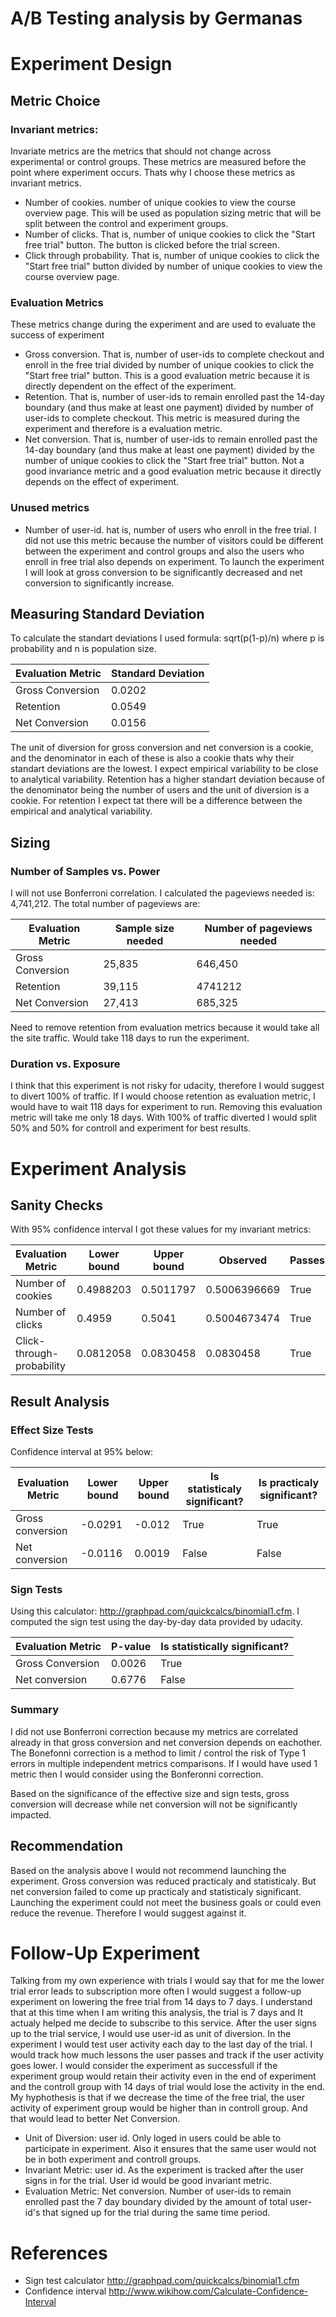 # A/B Testing analysis by Germanas

# Experiment Design
## Metric Choice
### Invariant metrics:
Invariate metrics are the metrics that should not change across experimental or control groups. These metrics are measured before the point where experiment occurs. Thats why I choose these metrics as invariant metrics.
* Number of cookies. number of unique cookies to view the course overview page.  This will be used as population sizing metric that will be split between the control and experiment groups.
* Number of clicks. That is, number of unique cookies to click the "Start free trial" button. The button is clicked before the trial screen.
* Click through probability. That is, number of unique cookies to click the "Start free trial" button divided by number of unique cookies to view the course overview page. 
### Evaluation Metrics
These metrics change during the experiment and are used to evaluate the success of experiment
* Gross conversion. That is, number of user-ids to complete checkout and enroll in the free trial divided by number of unique cookies to click the "Start free trial" button. This is a good evaluation metric because it is directly dependent on the effect of the experiment.
* Retention. That is, number of user-ids to remain enrolled past the 14-day boundary (and thus make at least one payment) divided by number of user-ids to complete checkout. This metric is measured during the experiment and therefore is a evaluation metric.
* Net conversion. That is, number of user-ids to remain enrolled past the 14-day boundary (and thus make at least one payment) divided by the number of unique cookies to click the "Start free trial" button. Not a good invariance metric and a good evaluation metric because it directly depends on the effect of experiment.
### Unused metrics
* Number of user-id. hat is, number of users who enroll in the free trial. I did not use this metric because the number of visitors could be different between the experiment and control groups and also the users who enroll in free trial also depends on experiment.
To launch the experiment I will look at gross conversion to be significantly decreased and net conversion to significantly increase.
## Measuring Standard Deviation
To calculate the standart deviations I used formula: sqrt(p(1-p)/n) where p is probability and n is population size.

|Evaluation Metric   |Standard Deviation   |
|---|---|
|Gross Conversion   |0.0202   |
|Retention   |0.0549   |
|Net Conversion	   |0.0156   |

The unit of diversion for gross conversion and net conversion is a cookie, and the denominator in each of these is also a cookie thats why their standart deviations are the lowest. I expect empirical variability to be close to analytical variability. Retention has a higher standart deviation because of the denominator being the number of users and the unit of diversion is a cookie. For retention I expect tat there will be a difference between the empirical and analytical variability.

## Sizing
### Number of Samples vs. Power
I will not use Bonferroni correlation. I calculated the pageviews needed is: 4,741,212. The total number of pageviews are: 

|Evaluation Metric   |Sample size needed   | Number of pageviews needed|
|---|---|---|
|Gross Conversion   |25,835   | 646,450|
|Retention   |39,115   |  4741212|
|Net Conversion	   |27,413  |   685,325|

Need to remove retention from evaluation metrics because it would take all the site traffic. Would take 118 days to run the experiment.
### Duration vs. Exposure
I think that this experiment is not risky for udacity, therefore I would suggest to divert 100% of traffic. If I would choose retention as evaluation metric, I would have to wait 118 days for experiment to run. Removing this evaluation metric will take me only 18 days. With 100% of traffic diverted I would split 50% and 50% for controll and experiment for best results. 
# Experiment Analysis
## Sanity Checks
With  95% confidence interval I got these values for my invariant metrics:

|Evaluation Metric   |Lower bound   | Upper bound| Observed| Passes |
|---|---|---|---|---|
|Number of cookies   |0.4988203   | 0.5011797| 0.5006396669| True|
|Number of clicks   |0.4959| 0.5041| 0.5004673474| True |
|Click-through-probability	   |0.0812058   |0.0830458| 0.0830458| True |

## Result Analysis
### Effect Size Tests
Confidence interval at 95% below:

|Evaluation Metric   |Lower bound   | Upper bound| Is statisticaly significant? | Is practicaly significant? |
|---|---|---|---|---|
|Gross conversion   |-0.0291   | -0.012| True| True|
|Net conversion   |-0.0116| 0.0019| False| False |

### Sign Tests
Using this calculator: http://graphpad.com/quickcalcs/binomial1.cfm. I computed the sign test using the day-by-day data provided by udacity.

|Evaluation Metric   |P-value   | Is statistically significant? |
|---|---|---|
|Gross Conversion   |0.0026   | True|
|Net conversion   |0.6776   | False|

### Summary
I did not use Bonferroni correction because my metrics are correlated already in that gross conversion and net conversion depends on eachother. The Bonefonni correction is a method to limit / control the risk of Type 1 errors in multiple independent metrics comparisons. If I would have used 1 metric then I would consider using the Bonferonni correction. 

Based on the significance of the effective size and sign tests, gross conversion will decrease while net conversion will not be significantly impacted.
## Recommendation
Based on the analysis above I would not recommend launching the experiment. Gross conversion was reduced practicaly and statisticaly. But net conversion failed to come up practicaly and statisticaly significant. Launching the experiment could not meet the business goals or could even reduce the revenue. Therefore I would suggest against it.
# Follow-Up Experiment
Talking from my own experience with trials I would say that for me the lower trial error leads to subscription more often I would suggest a follow-up experiment on lowering the free trial from 14 days to 7 days. I understand that at this time when I am writing this analysis, the trial is 7 days and It actualy helped me decide to subscribe to this service. After the user signs up to the trial service, I would use user-id as unit of diversion. In the experiment I would test user activity each day to the last day of the trial. I would track how much lessons the user passes and track if the user activity goes lower. I would consider the experiment as successfull if the experiment group would retain their activity even in the end of experiment and the controll group with 14 days of trial would lose the activity in the end.
My hyphothesis is that if we decrease the time of the free trial, the user activity of experiment group would be higher than in controll group. And that would lead to better Net Conversion.

* Unit of Diversion: user id. Only loged in users could be able to participate in experiment. Also it ensures that the same user would not be in both experiment and controll groups.
* Invariant Metric: user id. As the experiment is tracked after the user signs in for the trial. User id would be good invariant metric.
* Evaluation Metric: Net conversion. Number of user-ids to remain enrolled past the 7 day boundary divided by the amount of total user-id's that signed up for the trial during the same time period.

# References
* Sign test calculator http://graphpad.com/quickcalcs/binomial1.cfm
* Confidence interval http://www.wikihow.com/Calculate-Confidence-Interval



